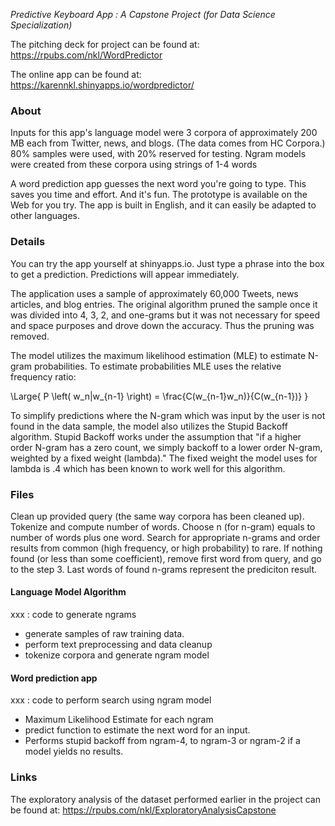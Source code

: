 *Predictive Keyboard App : A Capstone Project (for Data Science Specialization)*

The pitching deck for project can be found at: 
https://rpubs.com/nkl/WordPredictor

The online app can be found at: 
https://karennkl.shinyapps.io/wordpredictor/


### About 
Inputs for this app's language model were 3 corpora of approximately 200 MB each from Twitter, news, and blogs. 
(The data comes from HC Corpora.) 80% samples were used, with 20% reserved for testing. 
Ngram models were created from these corpora using strings of 1-4 words

 A word prediction app guesses the next word you're going to type. This saves you time and effort. And it's fun.
The prototype is available on the Web for you try. 
The app is built in English, and it can easily be adapted to other languages.

### Details
You can try the app yourself at shinyapps.io. Just type a phrase into the box to get a prediction. Predictions will appear immediately.

The application uses a sample of approximately 60,000 Tweets, news articles, and blog entries. The original algorithm pruned the sample once it was divided into 4, 3, 2, and one-grams but it was not necessary for speed and space purposes and drove down the accuracy. Thus the pruning was removed.


The model utilizes the maximum likelihood estimation (MLE) to estimate N-gram probabilities. To estimate probabilities MLE uses the relative frequency ratio:

\Large{ P \left( w_n|w_{n-1} \right) = \frac{C(w_{n-1}w_n)}{C(w_{n-1})} }

To simplify predictions where the N-gram which was input by the user is not found in the data sample, the model also utilizes the Stupid Backoff algorithm. Stupid Backoff works under the assumption that "if a higher order N-gram has a zero count, we simply backoff to a lower order N-gram, weighted by a fixed weight (lambda)." The fixed weight the model uses for lambda is .4 which has been known to work well for this algorithm.

### Files

Clean up provided query (the same way corpora has been cleaned up).
Tokenize and compute number of words.
Choose n (for n-gram) equals to number of words plus one word.
Search for appropriate n-grams and order results from common (high frequency, or high probability) to rare.
If nothing found (or less than some coefficient), remove first word from query, and go to the step 3.
Last words of found n-grams represent the prediciton result.

#### Language Model Algorithm
xxx : code to generate ngrams
*  generate samples of raw training data.
*  perform text preprocessing and data cleanup
*  tokenize corpora and generate ngram model

#### Word prediction app
xxx : code to perform search using ngram model
*  Maximum Likelihood Estimate for each ngram
*  predict function to estimate the next word for an input. 
*  Performs stupid backoff from ngram-4, to ngram-3 or ngram-2 if a model yields no results.

### Links

The exploratory analysis of the dataset performed earlier in the project can be found at: 
https://rpubs.com/nkl/ExploratoryAnalysisCapstone
